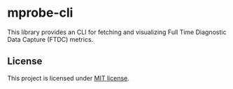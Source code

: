 # mprobe-cli

This library provides an CLI for fetching and visualizing 
Full Time Diagnostic Data Capture (FTDC) metrics.

## License

This project is licensed under [MIT license](LICENSE).

